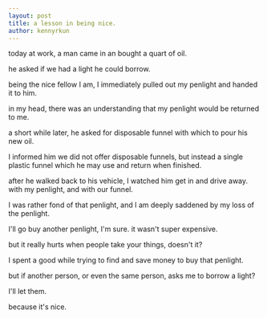 ```yaml
---
layout: post
title: a lesson in being nice.
author: kennyrkun
---
```

today at work, a man came in an bought a quart of oil.

he asked if we had a light he could borrow.

being the nice fellow I am, I immediately pulled out my penlight and handed it to him. 

in my head, there was an understanding that my penlight would be returned to me.

a short while later, he asked for disposable funnel with which to pour his new oil. 

I informed him we did not offer disposable funnels, but instead a single plastic funnel which he may use and return when finished.

after he walked back to his vehicle, I watched him get in and drive away. with my penlight, and with our funnel.

I was rather fond of that penlight, and I am deeply saddened by my loss of the penlight. 

I'll go buy another penlight, I'm sure. it wasn't super expensive.

but it really hurts when people take your things, doesn't it?

I spent a good while trying to find and save money to buy that penlight.

but if another person, or even the same person, asks me to borrow a light?

I'll let them.

because it's nice.